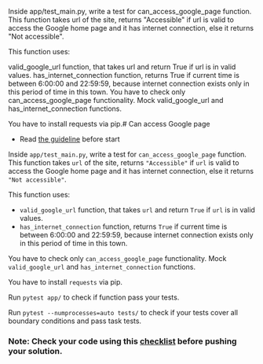 Inside app/test_main.py, write a test for can_access_google_page function. This function takes url of the site, returns "Accessible" if url is valid to access the Google home page and it has internet connection, else it returns "Not accessible".

This function uses:

valid_google_url function, that takes url and return True if url is in valid values.
has_internet_connection function, returns True if current time is between 6:00:00 and 22:59:59, because internet connection exists only in this period of time in this town.
You have to check only can_access_google_page functionality. Mock valid_google_url and has_internet_connection functions.

You have to install requests via pip.# Can access Google page

- Read [the guideline](https://github.com/mate-academy/py-task-guideline/blob/main/README.md) before start

Inside `app/test_main.py`, write a test for `can_access_google_page` function. This function takes
`url` of the site, returns `"Accessible"` if `url` is valid to 
access the Google home page and 
it has internet connection, else it returns `"Not accessible"`.

This function uses:
- `valid_google_url` function, that takes `url` and return `True` if
`url` is in valid values.
- `has_internet_connection` function, returns `True` if current time is
between 6:00:00 and 22:59:59, because internet connection exists
only in this period of time in this town.

You have to check only `can_access_google_page` functionality. Mock 
`valid_google_url` and `has_internet_connection` functions.

You have to install `requests` via pip.

Run `pytest app/` to check if function pass your tests. 

Run `pytest --numprocesses=auto tests/` to check if your tests cover all boundary conditions and pass task tests.

### Note: Check your code using this [checklist](checklist.md) before pushing your solution.
